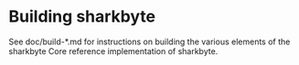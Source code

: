 Building sharkbyte
=============

See doc/build-*.md for instructions on building the various
elements of the sharkbyte Core reference implementation of sharkbyte.
